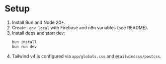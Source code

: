 # Setup

1. Install Bun and Node 20+.
2. Create `.env.local` with Firebase and n8n variables (see README).
3. Install deps and start dev:
   ```bash
   bun install
   bun run dev
   ```
4. Tailwind v4 is configured via `app/globals.css` and `@tailwindcss/postcss`.

